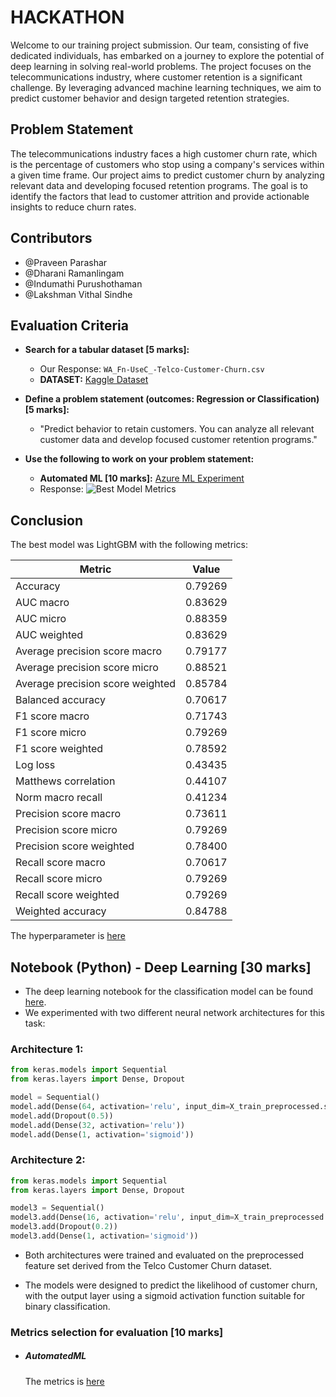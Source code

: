 # HACKATHON

Welcome to our training project submission. Our team, consisting of five dedicated individuals, has embarked on a journey to explore the potential of deep learning in solving real-world problems. The project focuses on the telecommunications industry, where customer retention is a significant challenge. By leveraging advanced machine learning techniques, we aim to predict customer behavior and design targeted retention strategies.

## Problem Statement

The telecommunications industry faces a high customer churn rate, which is the percentage of customers who stop using a company's services within a given time frame. Our project aims to predict customer churn by analyzing relevant data and developing focused retention programs. The goal is to identify the factors that lead to customer attrition and provide actionable insights to reduce churn rates.

## Contributors

- @Praveen Parashar
- @Dharani Ramanlingam
- @Indumathi Purushothaman
- @Lakshman Vithal Sindhe

## Evaluation Criteria

- **Search for a tabular dataset [5 marks]:**
  - Our Response: `WA_Fn-UseC_-Telco-Customer-Churn.csv`
  - **DATASET:** [Kaggle Dataset](https://www.kaggle.com/datasets/blastchar/telco-customer-churn)

- **Define a problem statement (outcomes: Regression or Classification) [5 marks]:**
  - "Predict behavior to retain customers. You can analyze all relevant customer data and develop focused customer retention programs."

- **Use the following to work on your problem statement:**
  - **Automated ML [10 marks]:** [Azure ML Experiment](https://ml.azure.com/experiments/id/220ab086-8568-44be-816b-630eda241192?wsid=/subscriptions/11ceb257-f3cc-4fc0-aa96-a24dacc91774/resourcegroups/eygroup_2/providers/Microsoft.MachineLearningServices/workspaces/eygroup02&tid=e286c868-a1dd-469e-b686-2078f4936d8d)
  - Response:
    ![Best Model Metrics](https://github.com/user-attachments/assets/44ea984c-3e59-41b1-bea9-4894b4b57730)

## Conclusion

The best model was LightGBM with the following metrics:

| Metric | Value |
| ------ | ----- |
| Accuracy | 0.79269 |
| AUC macro | 0.83629 |
| AUC micro | 0.88359 |
| AUC weighted | 0.83629 |
| Average precision score macro | 0.79177 |
| Average precision score micro | 0.88521 |
| Average precision score weighted | 0.85784 |
| Balanced accuracy | 0.70617 |
| F1 score macro | 0.71743 |
| F1 score micro | 0.79269 |
| F1 score weighted | 0.78592 |
| Log loss | 0.43435 |
| Matthews correlation | 0.44107 |
| Norm macro recall | 0.41234 |
| Precision score macro | 0.73611 |
| Precision score micro | 0.79269 |
| Precision score weighted | 0.78400 |
| Recall score macro | 0.70617 |
| Recall score micro | 0.79269 |
| Recall score weighted | 0.79269 |
| Weighted accuracy | 0.84788 |

The hyperparameter is [here](https://github.com/jyoti-jha/openai-training/blob/main/Automated_ML/Hyperparameter.json)




## Notebook (Python) - Deep Learning [30 marks]

- The deep learning notebook for the classification model can be found [here](https://github.com/jyoti-jha/openai-training/blob/main/Deep_Learning_Telco_classification_model3.ipynb).
- We experimented with two different neural network architectures for this task:

### Architecture 1:
```python
from keras.models import Sequential
from keras.layers import Dense, Dropout

model = Sequential()
model.add(Dense(64, activation='relu', input_dim=X_train_preprocessed.shape[1]))
model.add(Dropout(0.5))
model.add(Dense(32, activation='relu'))
model.add(Dense(1, activation='sigmoid'))
```

### Architecture 2:
```python
from keras.models import Sequential
from keras.layers import Dense, Dropout

model3 = Sequential()
model3.add(Dense(16, activation='relu', input_dim=X_train_preprocessed.shape[1]))
model3.add(Dropout(0.2))
model3.add(Dense(1, activation='sigmoid'))
```
- Both architectures were trained and evaluated on the preprocessed feature set derived from the Telco Customer Churn dataset.

- The models were designed to predict the likelihood of customer churn, with the output layer using a sigmoid activation function suitable for binary classification.

### Metrics selection for evaluation [10 marks]
 - ##### AutomatedML
   The metrics is [here](https://github.com/jyoti-jha/openai-training/blob/main/Automated_ML/Test_metrics.md)




